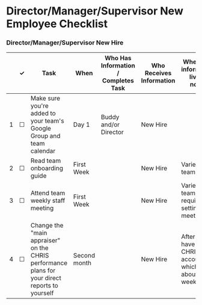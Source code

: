 Director/Manager/Supervisor New Employee Checklist
=========================


### Director/Manager/Supervisor New Hire

<table>
  <thead> 
    <tr> 
      <th scope="col"></th> 
      <th scope="col">&#10003;</th>
      <th scope="col">Task</th>
      <th scope="col">When</th>
      <th scope="col">Who Has Information / Completes Task</th>
      <th scope="col">Who Receives Information </th>
      <th scope="col">Where the information lives / notes</th>
    </tr>
  </thead>
  <tr>
    <td scope="row">1</td> 
    <td>&#9744;</td>
    <td>Make sure you're added to your team's Google Group and team calendar</td>
    <td>Day 1</td>
    <td>Buddy and/or Director</td>
    <td> New Hire</td>
    <td></td>
  </tr>
  <tr>
    <td scope="row">2</td> 
    <td>&#9744;</td>
    <td>Read team onboarding guide</td>
    <td>First Week</td>
    <td></td>
    <td> New Hire</td>
    <td>Varies by team</td>
  </tr>
  <tr>
    <td scope="row">3</td> 
    <td>&#9744;</td>
    <td>Attend team weekly staff meeting</td>
    <td>First Week</td>
    <td></td>
    <td> New Hire</td>
    <td>Varies by team, may require setting meeting up</a></td>
  </tr>
   <tr>
    <td scope="row">4</td> 
    <td>&#9744;</td>
    <td>Change the "main appraiser" on the CHRIS performance plans for your direct reports to yourself</td>
    <td>Second month</td>
    <td></td>
    <td> New Hire</td>
    <td>After you have a CHRIS account, which takes about 4 weeks.</td>
  </tr>
</table>
